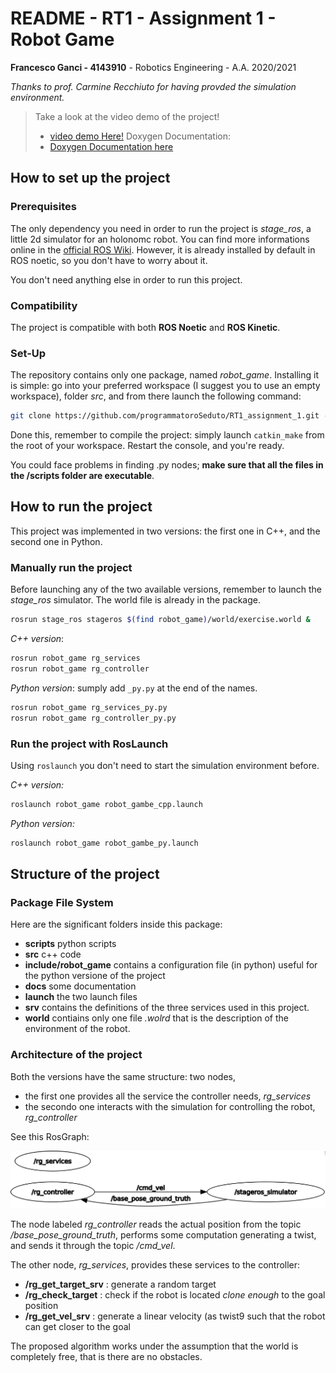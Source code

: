 # README - RT1 - Assignment 1 - Robot Game

**Francesco Ganci - 4143910** - Robotics Engineering - A.A. 2020/2021

*Thanks to prof. Carmine Recchiuto for having provded the simulation environment.*

> Take a look at the video demo of the project!
> - [video demo Here!](https://drive.google.com/file/d/1cjAK4hsfgXw_uhdD6VYQhKxnCjhM49gN/view?usp=sharing)
> Doxygen Documentation: 
> - [Doxygen Documentation here](https://programmatoroseduto.github.io/RT1_assignment_1/)

## How to set up the project

### Prerequisites

The only dependency you need in order to run the project is *stage_ros*, a little 2d simulator for an holonomc robot. You can find more informations online in the [official ROS Wiki](http://wiki.ros.org/stage_ros). However, it is already installed by default in ROS noetic, so you don't have to worry about it. 

You don't need anything else in order to run this project. 

### Compatibility

The project is compatible with both **ROS Noetic** and **ROS Kinetic**. 

### Set-Up

The repository contains only one package, named *robot_game*. Installing it is simple: go into your preferred workspace (I suggest you to use an empty workspace), folder *src*, and from there launch the following command:

```bash
git clone https://github.com/programmatoroSeduto/RT1_assignment_1.git -b main robot_game
```

Done this, remember to compile the project: simply launch `catkin_make` from the root of your workspace. Restart the console, and you're ready.

You could face problems in finding .py nodes; **make sure that all the files in the /scripts folder are executable**. 


## How to run the project

This project was implemented in two versions: the first one in C++, and the second one in Python. 

### Manually run the project

Before launching any of the two available versions, remember to launch the *stage_ros* simulator. The world file is already in the package.

```bash
rosrun stage_ros stageros $(find robot_game)/world/exercise.world &
```

*C++ version*:

```bash
rosrun robot_game rg_services
rosrun robot_game rg_controller
```

*Python version*: sumply add `_py.py` at the end of the names. 

```bash
rosrun robot_game rg_services_py.py
rosrun robot_game rg_controller_py.py
```

### Run the project with RosLaunch

Using `roslaunch` you don't need to start the simulation environment before. 

*C++ version:*

```bash
roslaunch robot_game robot_gambe_cpp.launch
```

*Python version:*

```bash
roslaunch robot_game robot_gambe_py.launch
```

## Structure of the project

### Package File System

Here are the significant folders inside this package:

- **scripts** python scripts
- **src** c++ code
- **include/robot_game** contains a configuration file (in python) useful for the python versione of the project
- **docs** some documentation
- **launch** the two launch files
- **srv** contains the definitions of the three services used in this project. 
- **world** contiains only one file *.wolrd* that is the description of the environment of the robot. 

### Architecture of the project

Both the versions have the same structure: two nodes, 

- the first one provides all the service the controller needs, *rg_services*
- the secondo one interacts with the simulation for controlling the robot, *rg_controller*

See this RosGraph:

![rqtgraph](./docs/images/rosgraph_cpp.png)

The node labeled *rg_controller* reads the actual position from the topic */base_pose_ground_truth*, performs some computation generating a twist, and sends it through the topic */cmd_vel*. 

The other node, *rg_services*, provides these services to the controller:

- **/rg_get_target_srv** : generate a random target
- **/rg_check_target** : check if the robot is located *clone enough* to the goal position
- **/rg_get_vel_srv** : generate a linear velocity (as twist9 such that the robot can get closer to the goal

The proposed algorithm works under the assumption that the world is completely free, that is there are no obstacles. 
